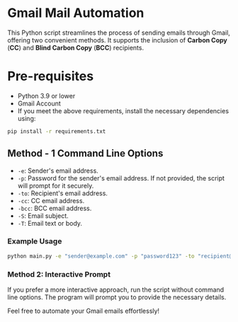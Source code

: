 # Gmail Mail Automation
This Python script streamlines the process of sending emails through Gmail, offering two convenient methods. It supports the inclusion of **Carbon Copy** (**CC**) and **Blind Carbon Copy** (**BCC**) recipients.

# Pre-requisites
- Python 3.9 or lower
- Gmail Account
- If you meet the above requirements, install the necessary dependencies using:

```bash
pip install -r requirements.txt
```
## Method - 1 Command Line Options

- `-e`: Sender's email address.
- `-p`: Password for the sender's email address. If not provided, the script will prompt for it securely.
- `-to`: Recipient's email address.
- `-cc`: CC email address.
- `-bcc`: BCC email address.
- `-S`: Email subject.
- `-T`: Email text or body.

### Example Usage
```bash
python main.py -e "sender@example.com" -p "password123" -to "recipient@example.com" -S "Subject" -T "Hello, this is the email body."
```
### Method 2: Interactive Prompt
If you prefer a more interactive approach, run the script without command line options. The program will prompt you to provide the necessary details.

Feel free to automate your Gmail emails effortlessly!
